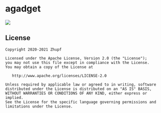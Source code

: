 # agadget
[![](https://jitpack.io/v/zhupff/agadget.svg)](https://jitpack.io/#zhupff/agadget)

## License
```
Copyright 2020-2021 Zhupf

Licensed under the Apache License, Version 2.0 (the "License");
you may not use this file except in compliance with the License.
You may obtain a copy of the License at

   http://www.apache.org/licenses/LICENSE-2.0

Unless required by applicable law or agreed to in writing, software
distributed under the License is distributed on an "AS IS" BASIS,
WITHOUT WARRANTIES OR CONDITIONS OF ANY KIND, either express or implied.
See the License for the specific language governing permissions and
limitations under the License.
```